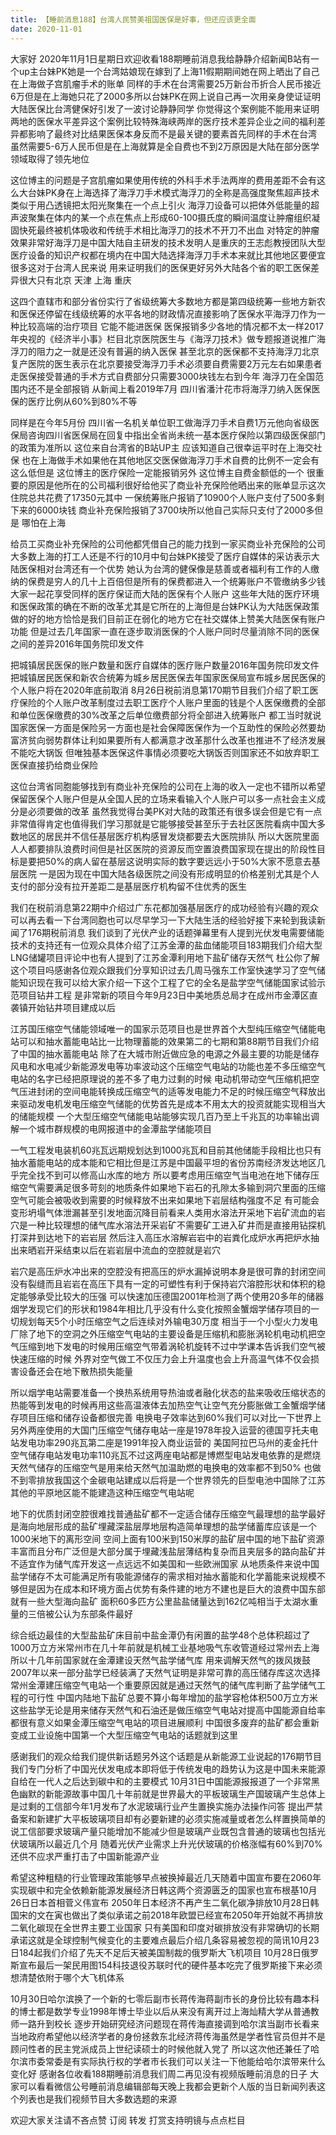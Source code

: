 ```yaml
---
title: 【睡前消息188】台湾人民赞美祖国医保是好事，但还应该更全面
date: 2020-11-01
---
```


大家好 2020年11月1日星期日欢迎收看188期睡前消息我给静静介绍新闻B站有一个up主台妹PK她是一个台湾姑娘现在嫁到了上海11假期期间她在网上晒出了自己在上海做子宫肌瘤手术的账单
同样的手术在台湾需要25万新台币折合人民币接近6万但是在上海她只花了2000多所以台妹PK在网上说自己再一次用亲身使证证明大陆医保比台湾健保好引发了一波讨论静静同学
你觉得这个案例能不能用来证明两地的医保水平差异这个案例比较特殊海峡两岸的医疗技术差异企业之间的福利差异都影响了最终对比结果医保本身反而不是最关键的要素首先同样的手术在台湾
虽然需要5-6万人民币但是在上海就算是全自费也不到2万原因是大陆在部分医学领域取得了领先地位

这位博主的问题是子宫肌瘤如果使用传统的外科手术手法两岸的费用差距不会有这么大台妹PK身在上海选择了海浮刀手术模式海浮刀的全称是高强度聚焦超声技术类似于用凸透镜把太阳光聚集在一个点上引火
海浮刀设备可以把体外低能量的超声波聚集在体内的某一个点在焦点上形成60-100摄氏度的瞬间温度让肿瘤组织凝固快死最终被机体吸收和传统手术相比海浮刀的技术不开刀不出血
对特定的肿瘤效果非常好海浮刀是中国大陆自主研发的技术发明人是重庆的王志彪教授团队大型医疗设备的知识产权都在境内在中国大陆选择海浮刀手术本来就比其他地区要便宜很多这对于台湾人民来说
用来证明我们的医保更好另外大陆各个省的职工医保差异很大只有北京 天津 上海 重庆

这四个直辖市和部分省份实行了省级统筹大多数地方都是第四级统筹一些地方新农和医保还停留在线级统筹的水平各地的财政情况直接影响了医保水平海浮刀作为一种比较高端的治疗项目
它能不能进医保 医保报销多少各地的情况都不太一样2017年央视的《经济半小事》栏目北京医院医生与《海浮刀技术》做专题报道说推广海浮刀的阻力之一就是还没有普遍的纳入医保
甚至北京的医保都不支持海浮刀北京复产医院的医生表示在北京要接受海浮刀手术必须要自费需要2万元左右如果患者走医保接受普通的手术方式自费部分只需要3000块钱左右到今年 海浮刀在全国范围内还不是全部报销
从新闻上看2019年7月 四川省潘汁花市将海浮刀纳入医保医保的医疗比例从60%到80%不等

同样是在今年5月份 四川省一名机关单位职工做海浮刀手术自费1万元他向省级医保局咨询四川省医保局在回复中指出全省尚未统一基本医疗保险以第四级医保部门的政策为准所以 这位来自台湾省的B站UP主
应该知道自己很幸运平时在上海交社保 也在上海做手术如果他在其他地区交医保做海浮刀手术自费的比例不一定会有这么低但是 这位博主的医疗保险一定能报销另外 这位博主自费金额低的一个
很重要的原因是他所在的公司福利很好给他买了商业补充保险他晒出来的账单显示这次住院总共花费了17350元其中 一保统筹账户报销了10900个人账户支付了500多剩下来的6000块钱
商业补充保险报销了3700块所以他自己实际只支付了2000多但是 哪怕在上海

给员工买商业补充保险的公司他都凭借自己的能力找到一家买商业补充保险的公司大多数上海的打工人还是不行的10月中旬台妹PK接受了医疗自媒体的采访表示大陆医保相对台湾还有一个优势
她认为台湾的健保像是慈善或者福利有工作的人缴纳的保费是穷人的几十上百倍但是所有的保费都进入一个统筹账户不管缴纳多少钱大家一起花享受同样的医疗保证而大陆的医保有个人账户
这些年大陆的医疗环境和医保政策的确在不断的改革尤其是它所在的上海但是台妹PK认为大陆医保政策做的好的地方恰恰是我们目前正在弱化的地方它在社交媒体上赞美大陆医保有账户功能
但是过去几年国家一直在逐步取消医保的个人账户同时尽量消除不同的医保之间的差异2016年国务院印发文件

把城镇居民医保的账户数量和医疗自媒体的医疗账户数量2016年国务院印发文件把城镇居民医保和新农合统筹为城乡居民医保去年国家医保局宣布城乡居民医保的个人账户将在2020年底前取消
8月26日税前消息第170期节目我们介绍了职工医疗保险的个人账户改革制度过去职工医疗个人账户里面的钱是个人医保缴费的全部和单位医保缴费的30%改革之后单位缴费部分将全部进入统筹账户
都工当时就说国家医保一方面是保险另一方面也是社会保障医保作为一个互助性的保险必然要劫富济贫向弱势群体让利如果要所有人都满意才改革那什么改革也推进不了经济发展不能吃大锅饭
但唯独基本医保这件事情必须要吃大锅饭否则国家还不如放弃职工医保直接扔给商业保险

这位台湾省同胞能够找到有商业补充保险的公司在上海的收入一定也不错所以希望保留医保个人账户但是从全国人民的立场来看输入个人账户可以多一点社会主义成分是必须要做的改革
虽然我觉得台美PK对大陆的政策还有很多误会但是它有一点非常值得肯定也值得我们学习那就是它能够接受甚至乐于去社区医院看病中国大多数地区的居民并不信任基层医疗机构感冒发烧都要去大医院排队
所以大医院里面人人都要排队浪费时间但是社区医院的资源反而空置浪费国家现在提出的阶段性目标是要把50%的病人留在基层这说明实际的数字要远远小于50%大家不愿意去基层医院
一是因为现在中国大陆各级医院之间没有形成明显的价格差别尤其是个人支付的部分没有拉开差距二是基层医疗机构留不住优秀的医生

我们在税前消息第22期中介绍过广东花都加强基层医疗的成功经验有兴趣的观众可以再去看一下台湾同胞也可以尽早学习一下大陆生活的经验好接下来轮到我读新闻了176期税前消息
我们谈到了光伏产业的话题弹幕里有人提到光伏发电需要储能技术的支持还有一位观众具体介绍了江苏金潭的盐血储能项目183期我们介绍大型LNG储罐项目评论中也有人提到了江苏金潭利用地下盐矿储存天然气
杜公你了解这个项目吗感谢各位观众跟我们分享知识过去几周马强东工作室快速学习了空气储能知识现在我可以给大家介绍一下这个工程了它的全名是盐学空气储能国家试验示范项目钻井工程
是非常新的项目今年9月23日中美地质总局才在成州市金潭区直袭镇开始钻井项目建成以后

江苏国压缩空气储能领域唯一的国家示范项目也是世界首个大型纯压缩空气储能电站可以和抽水蓄能电站比一比物理蓄能的效果第二的七期和第88期节目我们介绍了中国的抽水蓄能电站
除了在大城市附近做应急的电源之外最主要的功能是储存风电和水电减少新能源发电等功率波动这个压缩空气电站的功能也差不多压缩空气电站的名字已经把原理说的差不多了电力过剩的时候
电动机带动空气压缩机把空气压进封闭的空间电能转换成压缩空气的适等发电能力不足的时候压缩空气释放出来驱动发电机发电压缩空气储能的优势首先是成本不用太大的投资就能实现相当大的储能规模
一个大型压缩空气储能电站能够实现几百乃至上千兆瓦的功率输出调解一个城市群规模的电网报道中的金潭盐学储能项目

一气工程发电装机60兆瓦远期规划达到1000兆瓦和目前其他储能手段相比也只有抽水蓄能电站的成本能和它相比但是江苏是中国最平坦的省份苏南经济发达地区几乎完全找不到可以修高山水库的地方
所以要考虑用压缩空气当电池在地下储存压缩空气需要满足很多苛刻的地质条件如果地下岩石的孔隙太多输到洞穴里面的压缩空气可能会被吸收到需要的时候释放不出来如果地下岩层结构强度不足
有可能会变形坍塌气体泄漏甚至引发地面沉降目前看来人类用水溶法开采地下岩矿流血的岩穴是一种比较理想的储气库水溶法开采岩矿不需要矿工进入矿井而是直接用钻探机打深井到达地下的岩岩层
然后注入高压水溶解岩岩中的岩粪化成炉水再把炉水抽出来晒岩开采结束以后在岩岩层中流血的空腔就是岩穴

岩穴是高压炉水冲出来的空腔没有把高压的炉水漏掉说明本身是很可靠的封闭空间没有裂缝而且岩岩在高压下具有一定的可塑性有利于保持岩穴溶腔形状和体积的稳定能够承受比较大的压强
可以快速加压德国2001年检测了两个使用20多年的储器烟学发现它们的形状和1984年相比几乎没有什么变化按照金蟹烟学储存项目的一切规划每天5个小时压缩空气之后连续对外输电30万度
相当于一个小型火力发电厂除了地下的空洞之外压缩空气电站的主要设备是压缩机和膨胀涡轮机电动机把空气压缩到地下发电的时候用压缩空气带着涡轮机旋转不过中学课本告诉我们空气被快速压缩的时候
外界对空气做工不仅压力会上升温度也会上升高温气体不仅会损害设备还会在地下散热损失能量

所以烟学电站需要准备一个换热系统用导热油或者融化状态的盐来吸收压缩状态的热能等到发电的时候再用这些高温液体去加热空气让空气充分膨胀做工金蟹烟学储存项目压缩和储存设备都很完善
电换电子效率达到60%我们可以对比一下世界上另外两座使用的大国门压缩空气储存电站一座是1978年投入运营的德国亨托夫电站发电功率290兆瓦第二座是1991年投入商业运营的
美国阿拉巴马州的麦金托什空气储存电站发电功率110兆瓦不过这两座电站都是博燃型电站发电依靠的是燃烧天然气储存的压缩空气是用来给天然气加温助燃的电换电的效率都不到50%
也做不到零排放我国这个金碳电站建成以后将是一个世界领先的巨型电池中国除了江苏其他的平原地区能不能建造这种压缩空气电站呢

地下的优质封闭空腔很难找普通盐矿都不一定适合储存压缩空气最理想的盐学最好是海向地层形成的盐矿埋藏深盐层厚地层构造简单理想的盐学储蓄库应该是一个1000米地下的离形空间
空间上面有100米到150米厚的盐矿层中国的地下盐矿资源丰富而且分布广泛但是大部分属于埋藏浅盐层薄结构复杂而且夹层多的路向盐矿并不适宜作为储气库开发这一点远远不如美国和一些欧洲国家
从地质条件来说中国盐学储存不太可能满足所有吸能源储存的需求相对抽水蓄能和化学蓄能来说规模不够但是因为在成本和环境方面占优势有条件建的地方不建也是巨大的浪费中国东部就有一些大型海向盐矿
面积60多匹方公里盐盐储量达到162亿吨相当于太湖水重量的三倍被公认为东部条件最好

综合纸边最佳的大型盐盐矿床目前中盐金潭仍有闲置的盐学48个总体积超过了1000万立方米常州市在几十年前就是机械工业基地吸气东收管道经过常州去上海所以十几年前国家就在金潭建设天然气盐学储气库
用来调解天然气的拨风拨鼓2007年以来一部分盐学已经装满了天然气证明是非常可靠的高压储存库这次选择常州金潭建压缩空气电站一个重要原因就是通过天然气的储气库判断了盐学储气工程的可行性
中国内陆地下盐矿总要不算小每年增加的盐学容枪体积500万立方米这些盐学无论是用来储存天然气和石油还是做压缩空气电站对提高中国能源自给率都很有意义如果金潭压缩空气电站的项目进展顺利
中国很多废弃的盐矿都会重新变成工业设施中国第一个大型压缩空气电站的话题就到这里

感谢我们的观众给我们提供新话题另外这个话题是从新能源工业说起的176期节目我们专门分析了中国光伏发电成本即将低于传统发电的趋势认为这是中国未来能源自给在一代人之后达到碳中和的主要模式
10月31日中国能源报报道了一个非常黑色幽默的新能源故事中国几十年前就是世界最大的平板玻璃生产国玻璃产生总体上是过剩的工信部今年1月发布了水泥玻璃行业产生置换实施办法操作问答
提出严禁备案和新建扩大平板玻璃项目却有必要新建的必须实施减量或者怎么样置换简单的说工信部要求玻璃产量只能增加不能减少但是玻璃产业既包含普通的玻璃也包括光伏玻璃所以最近几个月
随着光伏产业需求上升光伏玻璃的价格涨幅有60%到70%还供不应求严重打击了中国新能源产业

希望这种粗糙的行业管理政策能够早点被换掉最近几天随着中国宣布要在2060年实现碳中和完全依赖新能源发展经济日韩这两个资源匮乏的国家也宣布根基10月26日日本首相菅义伟宣布
2050年日本经济不再产生二氧化碳净排放10月28日韩国宋的文在寅也做出了类似承诺之前2018年欧盟已经宣布2050年开始就不再排放二氧化碳现在全世界主要工业国家
只有美国和印度对碳排放没有非常确切的长期承诺这就是全球控制气候变化的主要难点最后介绍几条容易被忽视的简讯10月23日184起我们介绍了先天不足后天被美国制裁的俄罗斯大飞机项目
10月28日俄罗斯宣布最后一架民用图154科技退役苏联时代的硬件基本吃完了俄罗斯接下来必须想清楚依附于哪个大飞机体系

10月30日哈尔滨换了一个新的七零后副市长蒋传海蒋副市长的身份比较有趣本科的博士都是数学专业1998年博士毕业以后从来没有离开过上海灿精大学从普通教师一路升到校长
逐步开始研究经济问题现在蒋传海直接调到哈尔滨当副市长看来当地政府希望他以经济学者的身份拯救东北经济蒋传海虽然是学者性官员但并不是顾问性者的民主党派成员上世纪读硕士的时候他就入党了
所以这次他还兼任了哈尔滨市委常委是有实际执行权的学者市长我们可以关注一下他能给哈尔滨带来什么变化好 感谢各位收看188期睡前消息我们周二再见没有视频版睡前消息的日子
大家可以看看微信公号睡前消息编辑部每天晚上我都会更新个人版的当日新闻列表这个列表也是我们视频节目大多数选题的来源

欢迎大家关注请不吝点赞 订阅 转发 打赏支持明镜与点点栏目